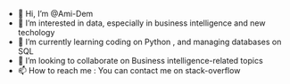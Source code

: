- 👋 Hi, I’m @Ami-Dem
- 👀 I’m interested in data, especially in business intelligence and new techology
- 🌱 I’m currently learning coding on Python , and managing databases on SQL
- 💞️ I’m looking to collaborate on Business intelligence-related topics
- 📫 How to reach me : You can contact me on stack-overflow 

<!---
Ami-Dem/Ami-Dem is a ✨ special ✨ repository because its `README.md` (this file) appears on your GitHub profile.
You can click the Preview link to take a look at your changes.
--->
